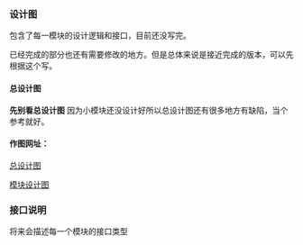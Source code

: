 ### 设计图

包含了每一模块的设计逻辑和接口，目前还没写完。

已经完成的部分也还有需要修改的地方。但是总体来说是接近完成的版本，可以先根据这个写。

#### 总设计图
**先别看总设计图**
因为小模块还没设计好所以总设计图还有很多地方有缺陷，当个参考就好。

#### 作图网址：
[总设计图](https://lucid.app/lucidchart/51cf37e7-7084-4792-b4ec-0511aad02943/edit?invitationId=inv_f4290303-4a53-421b-8e69-e538f4966b8f&page=0_0#)

[模块设计图](https://lucid.app/lucidchart/52d6090f-e26f-4910-8434-8708eab926a4/edit?beaconFlowId=C8E24DB451F1E797&invitationId=inv_b542a15f-784b-4d9c-8332-1b34fb5f2b57&page=0_0)

### 接口说明

将来会描述每一个模块的接口类型